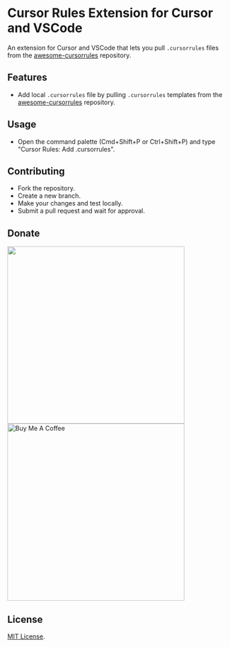 # Cursor Rules Extension for Cursor and VSCode

An extension for Cursor and VSCode that lets you pull `.cursorrules` files from the [awesome-cursorrules](https://github.com/PatrickJS/awesome-cursorrules) repository.

## Features
- Add local `.cursorrules` file by pulling `.cursorrules` templates from the [awesome-cursorrules](https://github.com/PatrickJS/awesome-cursorrules) repository.

## Usage
- Open the command palette (Cmd+Shift+P or Ctrl+Shift+P) and type "Cursor Rules: Add .cursorrules".

## Contributing
- Fork the repository.
- Create a new branch.
- Make your changes and test locally.
- Submit a pull request and wait for approval.

## Donate
<img src="https://pic.otaku.ren/20240212/AQADPrgxGwoIWFZ-.jpg" style="width: 400px;"/>
<br />
<a href="https://www.buymeacoffee.com/beilunyang" target="_blank"><img src="https://cdn.buymeacoffee.com/buttons/v2/default-blue.png" alt="Buy Me A Coffee" style="width: 400px;" ></a>

## License
[MIT License](LICENSE). 

